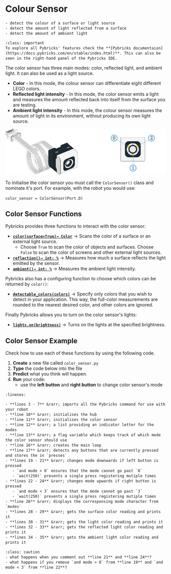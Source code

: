 # Colour Sensor

```{topic} In this lesson you will:
- detect the colour of a surface or light source
- detect the amount of light reflected from a surface
- detect the amount of ambient light
```

```{admonition} Pybrick Documentation
:class: important
To explore all Pybricks' features check the **[Pybricks documentaion](https://docs.pybricks.com/en/stable/index.html)**. This can also be seen in the right-hand panel of the Pybricks IDE.
```

The color sensor has three main modes: color, reflected light, and ambient light. It can also be used as a light source.

- **Color** - In this mode, the colour sensor can differentiate eight different LEGO colors.
- **Reflected light intensity** - In this mode, the color sensor emits a light and measures the amount reflected back into itself from the surface you are testing.
- **Ambient light intensity** - In this mode, the colour sensor measures the amount of light in its environment, without producing its own light source.

![color light sensor](assets/sensor_color_lights.png)

To initialise the color sensor you must call the `ColorSensor()` class and nominate it's port. For example, with the robot you would use:

`color_sensor = ColorSensor(Port.D)`

## Color Sensor Functions

Pybricks provides three functions to interact with the color sensor:

- **[`color(surface=True)→ Color`](https://code.pybricks.com/en/stable/pupdevices/colorsensor.html#pybricks.pupdevices.ColorSensor.color)** &rarr; Scans the color of a surface or an external light source.
  - Choose `True` to scan the color of objects and surfaces. Choose `False` to scan the color of screens and other external light sources.
- **[`reflection()→ int: %`](https://code.pybricks.com/en/stable/pupdevices/colorsensor.html#pybricks.pupdevices.ColorSensor.reflection)** &rarr; Measures how much a surface reflects the light emitted by the sensor.
- **[`ambient()→ int: %`](https://code.pybricks.com/en/stable/pupdevices/colorsensor.html#pybricks.pupdevices.ColorSensor.ambient)** &rarr; Measures the ambient light intensity.

Pybricks also has a configuring function to choose which colors can be returned by `color()`:

- **[`detectable_colors(colors)`](https://code.pybricks.com/en/stable/pupdevices/colorsensor.html#pybricks.pupdevices.ColorSensor.detectable_colors)** &rarr; Specify only colors that you wish to detect in your application. This way, the full-color measurements are rounded to the nearest desired color, and other colors are ignored.

Finally Pybricks allows you to turn on the color sensor's lights:

- **[`lights.on(brightness)`](https://code.pybricks.com/en/stable/pupdevices/colorsensor.html#pybricks.pupdevices.ColorSensor.lights.on)** &rarr; Turns on the lights at the specified brightness.

## Color Sensor Example

Check how to use each of these functions by using the following code.

1. **Create** a new file called `color_sensor.py`
2. **Type** the code below into the file
3. **Predict** what you think will happen.
4. **Run** your code:
   - use the **left button** and **right button** to change color sensor's mode

```{literalinclude} ./python_files/color_sensor.py
:linenos:
```

```{admonition} Investigate
- **lines 3 - 7** &rarr; imports all the Pybricks command for use with your robot
- **line 10** &rarr; initialises the hub
- **line 11** &rarr; initialises the color sensor
- **line 12** &rarr; a list providing an indicator letter for the modes
- **line 13** &rarr; a flag variable which keeps track of which mode the color sensor should use
- **line 16** &rarr; creates the main loop
- **line 17** &rarr; detects any buttons that are currently pressed and stores the in `presses`
- **lines 19 - 21** &rarr; changes mode downwards if left button is pressed
   - `and mode > 0` ensures that the mode cannot go past `0`
   - `wait(250)` prevents a single press registering mutiple times
- **lines 22 - 24** &rarr; changes mode upwards if right button is pressed
   - `and mode < 3` ensures that the mode cannot go past `3`
   - `wait(250)` prevents a single press registering mutiple times
- **line 26** &rarr; displays the corresponsing mode character from `modes`
- **lines 28 - 29** &rarr; gets the surface color reading and prints it
- **lines 30 - 31** &rarr; gets the light color reading and prints it
- **lines 32 - 33** &rarr; gets the reflected light color reading and prints it
- **lines 34 - 35** &rarr; gets the ambient light color reading and prints it
```

```{admonition} Modify
:class: caution
- what happens when you comment out **line 21** and **line 24**?
- what happens if you remove `and mode > 0` from **line 19** and `and mode < 3` from **line 22**?

